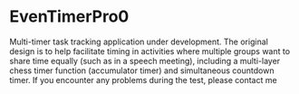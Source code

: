 # EvenTimerPro0
Multi-timer task tracking application under development. The original design is to help facilitate timing in activities where multiple groups want to share time equally (such as in a speech meeting), including a multi-layer chess timer function (accumulator timer) and simultaneous countdown timer. If you encounter any problems during the test, please contact me
